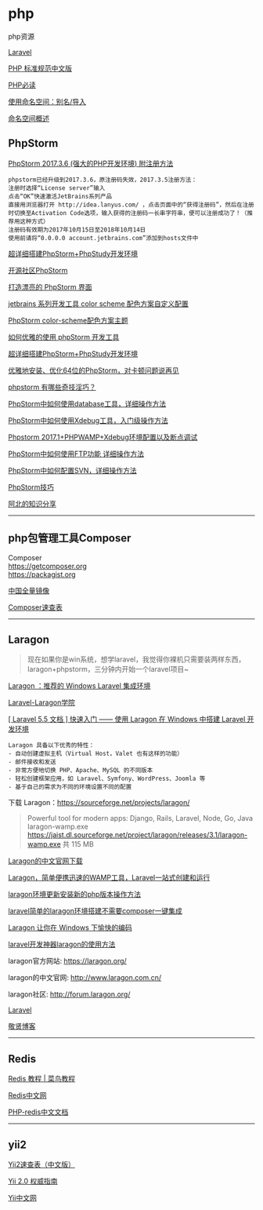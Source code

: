 # php
php资源

[Laravel](https://github.com/hncgc/php/blob/master/Laravel.md)  

[PHP 标准规范中文版](https://psr.phphub.org/)  

[PHP必读](https://laravel-china.github.io/php-the-right-way/)  

[使用命名空间：别名/导入](http://php.net/manual/zh/language.namespaces.importing.php)  

[命名空间概述](http://php.net/manual/zh/language.namespaces.rationale.php)  

PhpStorm
---

[PhpStorm 2017.3.6 (强大的PHP开发环境) 附注册方法](http://www.oyksoft.com/soft/40722.html?pc=1)  
```
phpstorm已经升级到2017.3.6，原注册码失效，2017.3.5注册方法：
注册时选择“License server”输入 
点击“OK”快速激活JetBrains系列产品
直接用浏览器打开 http://idea.lanyus.com/ ，点击页面中的“获得注册码”，然后在注册时切换至Activation Code选项，输入获得的注册码一长串字符串，便可以注册成功了！（推荐用这种方式）
注册码有效期为2017年10月15日至2018年10月14日
使用前请将“0.0.0.0 account.jetbrains.com”添加到hosts文件中
```

[超详细搭建PhpStorm+PhpStudy开发环境](https://blog.csdn.net/u012861467/article/details/54692236)  

[开源社区PhpStorm](https://www.oschina.net/question/tag/phpstorm?nocache=1522600213819)  

[打造漂亮的 PhpStorm 界面](https://laravel-china.org/articles/4172/create-beautiful-phpstorm-interface)  

[jetbrains 系列开发工具 color scheme 配色方案自定义配置](https://blog.csdn.net/baidu_16051437/article/details/51142500)  

[PhpStorm color-scheme配色方案主题](https://github.com/holoto/color-scheme)  

[如何优雅的使用 phpStorm 开发工具](https://lattecake.com/post/20075)  

[超详细搭建PhpStorm+PhpStudy开发环境](https://blog.csdn.net/u012861467/article/details/54692236)  

[优雅地安装、优化64位的PhpStorm，对卡顿问题说再见](http://www.lcgod.com/atc_36)  

[phpstorm 有哪些奇技淫巧？](https://www.zhihu.com/question/29025752)  

[PhpStorm中如何使用database工具，详细操作方法](https://blog.csdn.net/knight_quan/article/details/51983029)  

[PhpStorm中如何使用Xdebug工具，入门级操作方法](https://blog.csdn.net/knight_quan/article/details/51953269)  

[Phpstorm 2017.1+PHPWAMP+Xdebug环境配置以及断点调试](https://blog.csdn.net/WillCold/article/details/68068090)  

[PhpStorm中如何使用FTP功能 详细操作方法](https://blog.csdn.net/knight_quan/article/details/51910102)  

[PhpStorm中如何配置SVN，详细操作方法](https://blog.csdn.net/knight_quan/article/details/51889476)  

[PhpStorm技巧](http://phpstorm.tips/tips)  

[阿北的知识分享](https://nai8.me/)  

-------------

php包管理工具Composer
---
Composer  
https://getcomposer.org  
https://packagist.org  

[中国全量镜像](https://pkg.phpcomposer.com/)  

[Composer速查表](https://nai8.me/composer/index.html)  

--------

Laragon
---

> 现在如果你是win系统，想学laravel，我觉得你裸机只需要装两样东西，laragon+phpstorm，三分钟内开始一个laravel项目~

[Laragon ：推荐的 Windows Laravel 集成环境](https://zhuanlan.zhihu.com/p/27924430)  

[Laravel-Laragon学院](http://laravelacademy.org/tags/laragon)  

[[ Laravel 5.5 文档 ] 快速入门 —— 使用 Laragon 在 Windows 中搭建 Laravel 开发环境](http://laravelacademy.org/post/7754.html)  
```
Laragon 具备以下优秀的特性：
- 自动创建虚拟主机（Virtual Host，Valet 也有这样的功能）
- 邮件接收和发送
- 非常方便地切换 PHP、Apache、MySQL 的不同版本
- 轻松创建框架应用，如 Laravel、Symfony、WordPress、Joomla 等
- 基于自己的需求为不同的环境设置不同的配置
```
下载 Laragon：https://sourceforge.net/projects/laragon/  
> Powerful tool for modern apps: Django, Rails, Laravel, Node, Go, Java  
laragon-wamp.exe
https://jaist.dl.sourceforge.net/project/laragon/releases/3.1/laragon-wamp.exe
共 115 MB


[Laragon的中文官网下载](http://www.laragon.com.cn/laragon-china/)  

[Laragon，简单便携迅速的WAMP工具，Laravel一站式创建和运行](http://www.prefershare.com/laragon-wamp-laravel)  

[laragon环境更新安装新的php版本操作方法](https://blog.csdn.net/hj960511/article/details/51693225)  

[laravel简单的laragon环境搭建不需要composer一键集成](https://blog.csdn.net/hj960511/article/details/51441990)  


[Laragon 让你在 Windows 下愉快的编码](https://laravel-china.org/articles/3994/laragon-allows-you-to-happy-coding-under-windows)  

[laravel开发神器laragon的使用方法](http://www.wangjingxian.cn/laravel/52.html)  

laragon官方网站: https://laragon.org/

laragon的中文官网: http://www.laragon.com.cn/

laragon社区: http://forum.laragon.org/

[Laravel](http://www.wangjingxian.cn/category/16)  

[敬贤博客](http://www.wangjingxian.cn/)  

--------

Redis
---

[Redis 教程 | 菜鸟教程](http://www.runoob.com/redis/redis-tutorial.html)  

[Redis中文网](http://www.redis.cn/)  

[PHP-redis中文文档](http://bbs.redis.cn/forum.php?mod=viewthread&tid=481)  

--------

yii2
---

[Yii2速查表（中文版）](https://nai8.me/tool-sc.html)  

[Yii 2.0 权威指南](http://www.yiichina.com/doc/guide/2.0)  

[Yii中文网](http://www.yiichina.com/)  










